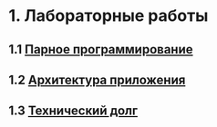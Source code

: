 # 1. Лабораторные работы
## 1.1  [Парное программирование](https://github.com/Vanya112/Quiz/blob/master/Labs/PairProgramming.md)
## 1.2  [Архитектура приложения](https://github.com/Vanya112/Quiz/blob/master/Labs/lab4.md)
## 1.3  [Технический долг](https://github.com/Vanya112/Quiz/blob/master/Labs/lab5.md)
